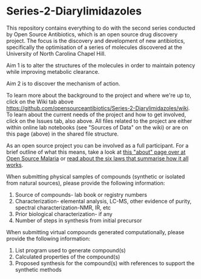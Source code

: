 # Series-2-Diarylimidazoles

This repository contains everything to do with the second series conducted by Open Source Antibiotics, which is an open source drug discovery project. The focus is the discovery and development of new antibiotics, specifically the optimisation of a series of molecules discovered at the University of North Carolina Chapel Hill. 

Aim 1 is to alter the structures of the molecules in order to maintain potency while improving metabolic clearance.

Aim 2 is to discover the mechanism of action.

To learn more about the background to the project and where we're up to, click on the Wiki tab above https://github.com/opensourceantibiotics/Series-2-Diarylimidazoles/wiki. To learn about the current needs of the project and how to get involved, click on the Issues tab, also above. All files related to the project are either within online lab notebooks (see "Sources of Data" on the wiki) or are on this page (above) in the shared file structure.

As an open source project you can be involved as a full participant. For a brief outline of what this means, take a look at [this "about" page over at Open Source Malaria](https://github.com/OpenSourceMalaria/About-StartHere-FAQ) or [read about the six laws that summarise how it all works](https://onlinelibrary.wiley.com/doi/full/10.1002/cmdc.201900565).


When submitting physical samples of compounds (synthetic or isolated from natural sources), please provide the following information:
1. Source of compounds- lab book or registry numbers
2. Characterization- elemental analysis, LC-MS, other evidence of purity, spectral characterization-NMR, IR, etc
3. Prior biological characterization- if any
3. Number of steps in synthesis from initial precursor

When submitting virtual compounds generated computationally, please provide the following information:
1. List program used to generate compound(s)
2. Calculated properties of the compound(s)
3. Proposed synthesis for the compound(s) with references to support the synthetic methods
